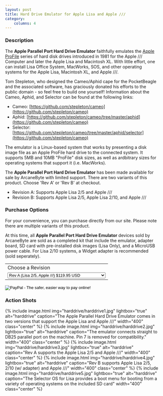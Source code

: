 ```yaml
---
layout: post
title: Hard Drive Emulator for Apple Lisa and Apple ///
category:
    columns: 4
---
```


### Description

The **Apple Parallel Port Hard Drive Emulator** faithfully emulates the [Apple ProFile](https://en.wikipedia.org/wiki/Apple_ProFile) series of hard disk drives introduced in 1981 for the Apple /// Computer and later the Apple Lisa and Macintosh XL. With little effort, one can install Lisa Office System, MacWorks, SOS, and other operating systems for the Apple Lisa, Macintosh XL, and Apple ///.

Tom Stepleton, who designed the Cameo/Aphid cape for the PocketBeagle and the associated software, has graciously donated his efforts to the public domain - so feel free to build one yourself! Information about the Cameo, Aphid, and Selector can be found at the following links:

- Cameo: [https://github.com/stepleton/cameo](https://github.com/stepleton/cameo)
- Aphid: [https://github.com/stepleton/cameo/tree/master/aphid](https://github.com/stepleton/cameo)
- Selector: [https://github.com/stepleton/cameo/tree/master/aphid/selector](https://github.com/stepleton/cameo)

The emulator is a Linux-based system that works by presenting a disk image file as an Apple ProFile hard drive to the connected system. It supports 5MB and 10MB "ProFile" disk sizes, as well as ardbitrary sizes for operating systems that support it (i.e. MacWorks).

The **Apple Parallel Port Hard Drive Emulator** has been made available for sale by ArcaneByte with limited support. There are two variants of this product. Choose 'Rev A' or 'Rev B' at checkout.

- Revision A: Supports Apple Lisa 2/5 and Apple ///
- Revision B: Supports Apple Lisa 2/5, Apple Lisa 2/10, and Apple ///

### Purchase Options

For your convenience, you can purchase directly from our site. Please note there are multiple variants of this product. 

At this time, all **Apple Parallel Port Hard Drive Emulator** devices sold by ArcaneByte are sold as a completed kit that include the emulator, adapter board, SD card with pre-installed disk images (Lisa Only), and a MicroUSB power cable. For Lisa 2/10 systems, a Widget adapter is recommended (sold seperately).

<form target="paypal" action="https://www.paypal.com/cgi-bin/webscr" method="post">
<input type="hidden" name="cmd" value="_s-xclick">
<input type="hidden" name="hosted_button_id" value="VGBNZ7BSUQW7C">
<table>
<tr><td><input type="hidden" name="on0" value="Choose a Revision">Choose a Revision</td></tr><tr><td><select name="os0">
    <option value="Rev A (Lisa 2/5, Apple ///)">Rev A (Lisa 2/5, Apple ///) $119.95 USD</option>
    <option value="Rev B (Lisa 2/5, Lisa 2/10, Apple ///)">Rev B (Lisa 2/5, Lisa 2/10, Apple ///) $139.95 USD</option>
    <option value="Rev B w/ Widget Adapter">Rev B w/ Widget Adapter $149.95 USD</option>
</select> </td></tr>
</table>
<input type="hidden" name="currency_code" value="USD">
<input type="image" src="https://www.paypalobjects.com/en_US/i/btn/btn_cart_LG.gif" border="0" name="submit" alt="PayPal - The safer, easier way to pay online!">
<img alt="" border="0" src="https://www.paypalobjects.com/en_US/i/scr/pixel.gif" width="1" height="1">
</form>

### Action Shots
    
{% include image.html img="harddrive/harddrive1.jpg" lightbox="true" alt="harddrive" caption="The Apple Parallel Hard Drive Emulator comes in two versions that support the Apple Lisa and Apple ///" width="400" class="center" %}
{% include image.html img="harddrive/harddrive2.jpg" lightbox="true" alt="harddrive" caption="The emulator connects straight to DB25 parallel port on the machine. Pin 7 is removed for compatibility." width="400" class="center" %}
{% include image.html img="harddrive/harddrive3.jpg" lightbox="true" alt="harddrive" caption="Rev A supports the Apple Lisa 2/5 and Apple ///" width="400" class="center" %}
{% include image.html img="harddrive/harddrive4.jpg" lightbox="true" alt="harddrive" caption="Rev B supports Apple Lisa 2/5, 2/10 (w/ adapter) and Apple ///" width="400" class="center" %}
{% include image.html img="harddrive/harddrive5.jpg" lightbox="true" alt="harddrive" caption="The Selector OS for Lisa provides a boot menu for booting from a variety of operating systems on the included SD card" width="400" class="center" %}
